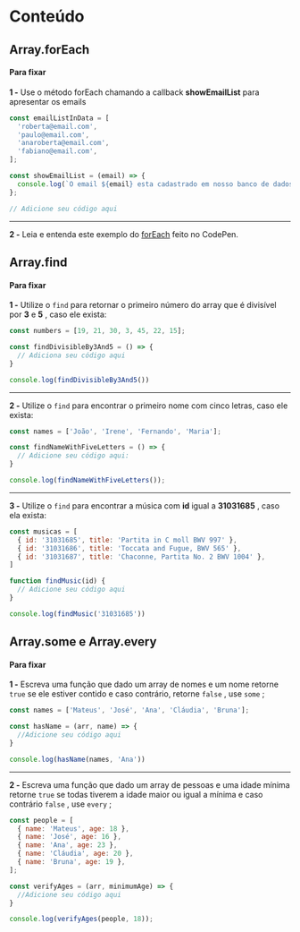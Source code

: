 # Conteúdo

## Array.forEach

#### Para fixar

**1 -** Use o método forEach chamando a callback  **showEmailList** para apresentar os emails


```javascript
const emailListInData = [
  'roberta@email.com',
  'paulo@email.com',
  'anaroberta@email.com',
  'fabiano@email.com',
];

const showEmailList = (email) => {
  console.log(`O email ${email} esta cadastrado em nosso banco de dados!`);
};

// Adicione seu código aqui
```

----------

**2 -** Leia e entenda este exemplo do  [forEach](https://codepen.io/pen/?template=LYZPEwV) feito no CodePen.

## Array.find


#### Para fixar

**1 -** Utilize o  `find`  para retornar o primeiro número do array que é divisível por  **3** e  **5** , caso ele exista:


```javascript
const numbers = [19, 21, 30, 3, 45, 22, 15];

const findDivisibleBy3And5 = () => {
  // Adiciona seu código aqui
}

console.log(findDivisibleBy3And5())
```

----------

**2 -** Utilize o  `find`  para encontrar o primeiro nome com cinco letras, caso ele exista:


```javascript
const names = ['João', 'Irene', 'Fernando', 'Maria'];

const findNameWithFiveLetters = () => {
  // Adicione seu código aqui:
}

console.log(findNameWithFiveLetters());
```

----------

**3 -** Utilize o  `find`  para encontrar a música com  **id** igual a  **31031685** , caso ela exista:


```javascript
const musicas = [
  { id: '31031685', title: 'Partita in C moll BWV 997' },
  { id: '31031686', title: 'Toccata and Fugue, BWV 565' },
  { id: '31031687', title: 'Chaconne, Partita No. 2 BWV 1004' },
]

function findMusic(id) {
  // Adicione seu código aqui
}

console.log(findMusic('31031685'))
```

## Array.some e Array.every

#### Para fixar

**1 -** Escreva uma função que dado um array de nomes e um nome retorne  `true`  se ele estiver contido e caso contrário, retorne  `false`  , use  `some`  ;


```javascript
const names = ['Mateus', 'José', 'Ana', 'Cláudia', 'Bruna'];

const hasName = (arr, name) => {
  //Adicione seu código aqui
}

console.log(hasName(names, 'Ana'))
```

----------

**2 -** Escreva uma função que dado um array de pessoas e uma idade mínima retorne  `true`  se todas tiverem a idade maior ou igual a mínima e caso contrário  `false`  , use  `every`  ;


```javascript
const people = [
  { name: 'Mateus', age: 18 },
  { name: 'José', age: 16 },
  { name: 'Ana', age: 23 },
  { name: 'Cláudia', age: 20 },
  { name: 'Bruna', age: 19 },
];

const verifyAges = (arr, minimumAge) => {
  //Adicione seu código aqui
}

console.log(verifyAges(people, 18));
```